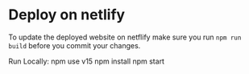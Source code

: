 # Deploy on netlify

To update the deployed website on netflify make sure you run `npm run build` before you commit your changes.

Run Locally:
npm use v15
npm install
npm start